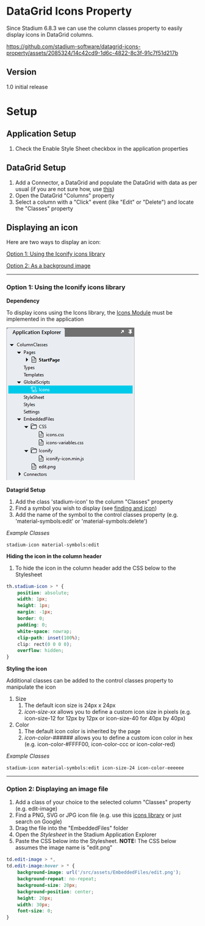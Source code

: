 # DataGrid Icons Property

Since Stadium 6.8.3 we can use the column classes property to easily display icons in DataGrid columns. 

https://github.com/stadium-software/datagrid-icons-property/assets/2085324/14c42cd9-1d6c-4822-8c3f-91c7f51d217b

## Version
1.0 initial release

# Setup

## Application Setup
1. Check the Enable Style Sheet checkbox in the application properties

## DataGrid Setup

1. Add a Connector, a DataGrid and populate the DataGrid with data as per usual (if you are not sure how, use [this](https://github.com/stadium-software/samples-database))
2. Open the DataGrid "Columns" property
3. Select a column with a "Click" event (like "Edit" or "Delete") and locate the "Classes" property

## Displaying an icon

Here are two ways to display an icon:

 [Option 1: Using the Iconify icons library](#option-1-using-the-iconify-icons-library)
 
 [Option 2: As a background image](#option-2-displaying-an-image-file)

<hr>

### Option 1: Using the Iconify icons library

**Dependency**

To display icons using the Icons library, the [Icons Module](https://github.com/stadium-software/icons) must be implemented in the application

![](images/StadiumDesigner.png)

**Datagrid Setup**
1. Add the class 'stadium-icon' to the column "Classes" property
2. Find a symbol you wish to display (see [finding and icon](https://github.com/stadium-software/icons?tab=readme-ov-file#finding-an-icon))
3. Add the name of the symbol to the control classes property (e.g. 'material-symbols:edit' or 'material-symbols:delete')

*Example Classes*
```
stadium-icon material-symbols:edit
```

**Hiding the icon in the column header**
1. To hide the icon in the column header add the CSS below to the Stylesheet

```css
th.stadium-icon > * {
	position: absolute;
	width: 1px;
	height: 1px;
	margin: -1px;
	border: 0;
	padding: 0;
	white-space: nowrap;
	clip-path: inset(100%);
	clip: rect(0 0 0 0);
	overflow: hidden;
}
```

**Styling the icon**

Additional classes can be added to the control classes property to manipulate the icon

1. Size
   1. The default icon size is 24px x 24px
   2. *icon-size-xx* allows you to define a custom icon size in pixels (e.g. icon-size-12 for 12px by 12px or icon-size-40 for 40px by 40px)
2. Color
   1. The default icon color is inherited by the page
   2. *icon-color-######* allows you to define a custom icon color in hex (e.g. icon-color-#FFFF00, icon-color-ccc or icon-color-red)

*Example Classes*
```
stadium-icon material-symbols:edit icon-size-24 icon-color-eeeeee
```

<hr>

### Option 2: Displaying an image file

1. Add a class of your choice to the selected column "Classes" property (e.g. edit-image)
2. Find a PNG, SVG or JPG icon file (e.g. use this [icons library](https://icones.js.org/collection/all) or just search on Google)
3. Drag the file into the "EmbeddedFiles" folder
4. Open the _Stylesheet_ in the Stadium Application Explorer
5. Paste the CSS below into the Stylesheet. **NOTE:** The CSS below assumes the image name is "edit.png"

```css
td.edit-image > *,
td.edit-image:hover > * {
    background-image: url('/src/assets/EmbeddedFiles/edit.png');
    background-repeat: no-repeat;
    background-size: 20px;
    background-position: center;
    height: 20px;
    width: 30px;
    font-size: 0;
}
```
